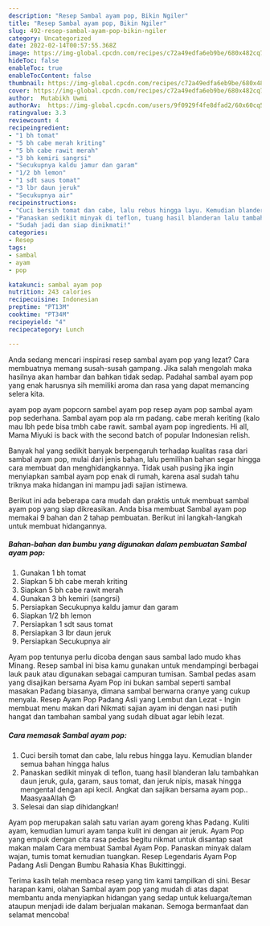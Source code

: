 ```yaml
---
description: "Resep Sambal ayam pop, Bikin Ngiler"
title: "Resep Sambal ayam pop, Bikin Ngiler"
slug: 492-resep-sambal-ayam-pop-bikin-ngiler
category: Uncategorized
date: 2022-02-14T00:57:55.368Z
image: https://img-global.cpcdn.com/recipes/c72a49edfa6eb9be/680x482cq70/sambal-ayam-pop-foto-resep-utama.jpg
hideToc: false
enableToc: true
enableTocContent: false
thumbnail: https://img-global.cpcdn.com/recipes/c72a49edfa6eb9be/680x482cq70/sambal-ayam-pop-foto-resep-utama.jpg
cover: https://img-global.cpcdn.com/recipes/c72a49edfa6eb9be/680x482cq70/sambal-ayam-pop-foto-resep-utama.jpg
author:  Mutabikh Uwmi
authorAv:  https://img-global.cpcdn.com/users/9f0929f4fe8dfad2/60x60cq50/avatar.jpg
ratingvalue: 3.3
reviewcount: 4
recipeingredient:
- "1 bh tomat"
- "5 bh cabe merah kriting"
- "5 bh cabe rawit merah"
- "3 bh kemiri sangrsi"
- "Secukupnya kaldu jamur dan garam"
- "1/2 bh lemon"
- "1 sdt saus tomat"
- "3 lbr daun jeruk"
- "Secukupnya air"
recipeinstructions:
- "Cuci bersih tomat dan cabe, lalu rebus hingga layu. Kemudian blander semua bahan hingga halus"
- "Panaskan sedikit minyak di teflon, tuang hasil blanderan lalu tambahkan daun jeruk, gula, garam, saus tomat, dan jeruk nipis, masak hingga mengental dengan api kecil. Angkat dan sajikan bersama ayam pop..  MaasyaaAllah 😍"
- "Sudah jadi dan siap dinikmati!"
categories:
- Resep
tags:
- sambal
- ayam
- pop

katakunci: sambal ayam pop 
nutrition: 243 calories
recipecuisine: Indonesian
preptime: "PT13M"
cooktime: "PT34M"
recipeyield: "4"
recipecategory: Lunch

---
```



Anda sedang mencari inspirasi resep sambal ayam pop yang lezat? Cara membuatnya memang susah-susah gampang. Jika salah mengolah maka hasilnya akan hambar dan bahkan tidak sedap. Padahal sambal ayam pop yang enak harusnya sih memiliki aroma dan rasa yang dapat memancing selera kita.


ayam pop ayam popcorn sambel ayam pop resep ayam pop sambal ayam pop sederhana. Sambal ayam pop ala rm padang. cabe merah keriting (kalo mau lbh pede bisa tmbh cabe rawit. sambal ayam pop ingredients. Hi all, Mama Miyuki is back with the second batch of popular Indonesian relish.

Banyak hal yang sedikit banyak berpengaruh terhadap kualitas rasa dari sambal ayam pop, mulai dari jenis bahan, lalu pemilihan bahan segar hingga cara membuat dan menghidangkannya. Tidak usah pusing jika ingin menyiapkan sambal ayam pop enak di rumah, karena asal sudah tahu triknya maka hidangan ini mampu jadi sajian istimewa.


Berikut ini ada beberapa cara mudah dan praktis untuk membuat sambal ayam pop yang siap dikreasikan. Anda bisa membuat Sambal ayam pop memakai 9 bahan dan 2 tahap pembuatan. Berikut ini langkah-langkah untuk membuat hidangannya.

<!--inarticleads1-->

##### Bahan-bahan dan bumbu yang digunakan dalam pembuatan Sambal ayam pop:

1. Gunakan 1 bh tomat
1. Siapkan 5 bh cabe merah kriting
1. Siapkan 5 bh cabe rawit merah
1. Gunakan 3 bh kemiri (sangrsi)
1. Persiapkan Secukupnya kaldu jamur dan garam
1. Siapkan 1/2 bh lemon
1. Persiapkan 1 sdt saus tomat
1. Persiapkan 3 lbr daun jeruk
1. Persiapkan Secukupnya air


Ayam pop tentunya perlu dicoba dengan saus sambal lado mudo khas Minang. Resep sambal ini bisa kamu gunakan untuk mendampingi berbagai lauk pauk atau digunakan sebagai campuran tumisan. Sambal pedas asam yang disajikan bersama Ayam Pop ini bukan sambal seperti sambal masakan Padang biasanya, dimana sambal berwarna oranye yang cukup menyala. Resep Ayam Pop Padang Asli yang Lembut dan Lezat - Ingin membuat menu makan dari Nikmati sajian ayam ini dengan nasi putih hangat dan tambahan sambal yang sudah dibuat agar lebih lezat. 

<!--inarticleads2-->

##### Cara memasak Sambal ayam pop:

1. Cuci bersih tomat dan cabe, lalu rebus hingga layu. Kemudian blander semua bahan hingga halus
1. Panaskan sedikit minyak di teflon, tuang hasil blanderan lalu tambahkan daun jeruk, gula, garam, saus tomat, dan jeruk nipis, masak hingga mengental dengan api kecil. Angkat dan sajikan bersama ayam pop..  MaasyaaAllah 😍
1. Selesai dan siap dihidangkan!

Ayam pop merupakan salah satu varian ayam goreng khas Padang. Kuliti ayam, kemudian lumuri ayam tanpa kulit ini dengan air jeruk. Ayam Pop yang empuk dengan cita rasa pedas begitu nikmat untuk disantap saat makan malam Cara membuat Sambal Ayam Pop. Panaskan minyak dalam wajan, tumis tomat kemudian tuangkan. Resep Legendaris Ayam Pop Padang Asli Dengan Bumbu Rahasia Khas Bukittinggi. 

Terima kasih telah membaca resep yang tim kami tampilkan di sini. Besar harapan kami, olahan Sambal ayam pop yang mudah di atas dapat membantu anda menyiapkan hidangan yang sedap untuk keluarga/teman ataupun menjadi ide dalam berjualan makanan. Semoga bermanfaat dan selamat mencoba!
